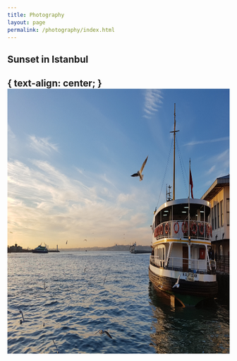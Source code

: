 ```yaml
---
title: Photography
layout: page
permalink: /photography/index.html
---
```


<h2 class = "indent"> Sunset in Istanbul </h2>
  <h2>  {
  text-align: center;
  }
<img src="/assets/sunset_istanbul.jpg" style="width:800px;height:600px;">
